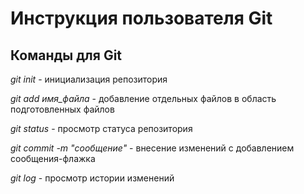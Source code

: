 # Инструкция пользователя Git
## Команды для Git
 *git init* - инициализация репозитория

 *git add имя_файла* - добавление отдельных файлов в область подготовленных файлов
 
 *git status* - просмотр статуса репозитория

 *git commit -m "сообщение"* - внесение изменений с добавлением сообщения-флажка

 *git log* - просмотр истории изменений

 
